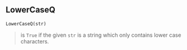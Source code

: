 ## LowerCaseQ

```
LowerCaseQ(str)
```

> is `True` if the given `str` is a string which only contains lower case characters.
 